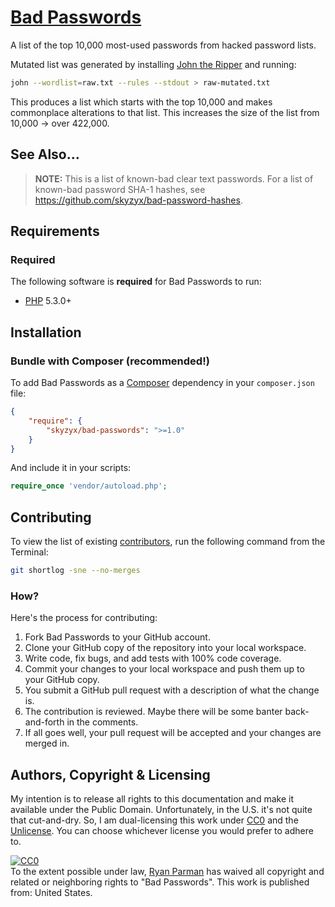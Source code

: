 # [Bad Passwords](http://github.com/skyzyx/bad-passwords)

A list of the top 10,000 most-used passwords from hacked password lists.

Mutated list was generated by installing [John the Ripper](http://www.openwall.com/john/) and running:

```bash
john --wordlist=raw.txt --rules --stdout > raw-mutated.txt
```

This produces a list which starts with the top 10,000 and makes commonplace alterations to that list. This increases the size of the list from 10,000 → over 422,000.

## See Also…

> **NOTE:** This is a list of known-bad clear text passwords. For a list of known-bad password SHA-1 hashes, see https://github.com/skyzyx/bad-password-hashes.

## Requirements
### Required
The following software is **required** for Bad Passwords to run:

* [PHP] 5.3.0+

## Installation

### Bundle with Composer (recommended!)
To add Bad Passwords as a [Composer] dependency in your `composer.json` file:

```json
{
    "require": {
        "skyzyx/bad-passwords": ">=1.0"
    }
}
```

And include it in your scripts:

```php
require_once 'vendor/autoload.php';
```

## Contributing
To view the list of existing [contributors](/skyzyx/bad-passwords/graphs/contributors), run the following command from the Terminal:

```bash
git shortlog -sne --no-merges
```

### How?
Here's the process for contributing:

1. Fork Bad Passwords to your GitHub account.
2. Clone your GitHub copy of the repository into your local workspace.
3. Write code, fix bugs, and add tests with 100% code coverage.
4. Commit your changes to your local workspace and push them up to your GitHub copy.
5. You submit a GitHub pull request with a description of what the change is.
6. The contribution is reviewed. Maybe there will be some banter back-and-forth in the comments.
7. If all goes well, your pull request will be accepted and your changes are merged in.


## Authors, Copyright & Licensing

My intention is to release all rights to this documentation and make it available under the Public Domain. Unfortunately, in the U.S. it's not quite that cut-and-dry. So, I am dual-licensing this work under [CC0](LICENSE-CC0) and the [Unlicense](LICENSE-UNLICENSE). You can choose whichever license you would prefer to adhere to.

<p xmlns:dct="http://purl.org/dc/terms/" xmlns:vcard="http://www.w3.org/2001/vcard-rdf/3.0#">
  <a rel="license"
     href="http://creativecommons.org/publicdomain/zero/1.0/">
    <img src="http://i.creativecommons.org/p/zero/1.0/88x31.png" style="border-style: none;" alt="CC0" />
  </a>
  <br />
  To the extent possible under law,
  <a rel="dct:publisher"
     href="https://github.com/skyzyx/php-coding-standards">
    <span property="dct:title">Ryan Parman</span></a>
  has waived all copyright and related or neighboring rights to
  "<span property="dct:title">Bad Passwords</span>".
This work is published from:
<span property="vcard:Country" datatype="dct:ISO3166"
      content="US" about="https://github.com/skyzyx/php-coding-standards">
  United States</span>.
</p>

  [PHP]: http://php.net
  [Composer]: https://getcomposer.org


